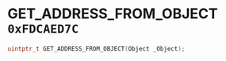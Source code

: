 # GET_ADDRESS_FROM_OBJECT `0xFDCAED7C`

```cpp
uintptr_t GET_ADDRESS_FROM_OBJECT(Object _Object);
```